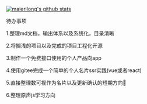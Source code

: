 [![maierilong's github stats](https://github-readme-stats.vercel.app/api?username=miles97)]()

待办事项

1.整理md文档，输出体系以及系统化，目录清晰

2.将搁浅的项目以及完成的项目工程化开源

3.制作一个免费接口使用的个人产品向app

4.使用gitee完成一个简单的个人名片ssr实践(vue或者react)

5.直接整理数可视作为名片以及更新确认的短期方向🧭

6.整理原声js学习方向
